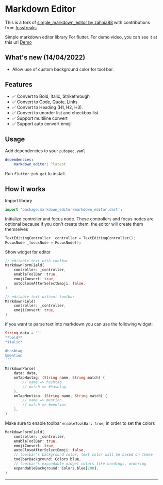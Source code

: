 # Markdown Editor

This is a fork of [simple_markdown_editor by zahnia88](https://github.com/zahniar88/simple_markdown_editor)
with contributions from [fossfreaks](https://github.com/fossfreaks)

<!-- [![GitHub stars](https://img.shields.io/github/stars/zahniar88/simple_markdown_editor?color=green)](https://github.com/fossfreaks/simple_markdown_editor)
[![undo](https://img.shields.io/pub/v/simple_markdown_editor_plus.svg?color=teal)](https://pub.dev/packages/simple_markdown_editor_plus)
![GitHub](https://img.shields.io/github/license/fossfreaks/simple_markdown_editor?color=red) -->


Simple markdown editor library For flutter. 
For demo video, you can see it at this url [Demo](https://youtu.be/aYBeXXDoNPo)

## What's new (14/04/2022)

* Allow use of custom background color for tool bar.


## Features
- ✅ Convert to Bold, Italic, Strikethrough
- ✅ Convert to Code, Quote, Links
- ✅ Convert to Heading (H1, H2, H3).
- ✅ Convert to unorder list and checkbox list
- ✅ Support multiline convert
- ✅ Support auto convert emoji

## Usage

Add dependencies to your `pubspec.yaml`

```yaml
dependencies:
    markdown_editor: ^latest
```

Run `flutter pub get` to install.

## How it works

Import library

```dart
import 'package:markdown_editor/markdown_editor.dart';
```

Initialize controller and focus node. These controllers and focus nodes are optional because if you don't create them, the editor will create them themselves

```dart
TextEditingController _controller = TextEditingController();
FocusNode _focusNode = FocusNode();
```

Show widget for editor

```dart
// editable text with toolbar
MarkdownFormField(
    controller: _controller,
    enableToolBar: true,
    emojiConvert: true,
    autoCloseAfterSelectEmoji: false,
)

// editable text without toolbar
MarkdownField(
    controller: _controller,
    emojiConvert: true,
)
```

if you want to parse text into markdown you can use the following widget:

```dart
String data = '''
**bold**
*italic*

#hashtag
@mention
'''

MarkdownParse(
    data: data,
    onTapHastag: (String name, String match) {
        // name => hashtag
        // match => #hashtag
    },
    onTapMention: (String name, String match) {
        // name => mention
        // match => #mention
    },
)
```

Make sure to enable toolbar `enableToolBar: true`, in order to set the colors

```dart
MarkdownFormField(
    controller: _controller,
    enableToolBar: true,
    emojiConvert: true,
    autoCloseAfterSelectEmoji: false,
    // toolbar's background color, text color will be based on theme
    toolbarBackground: Colors.blue,
    // toolbar's expandable widget colors like headings, ordering
    expandableBackground: Colors.blue[200],
)
```

___
